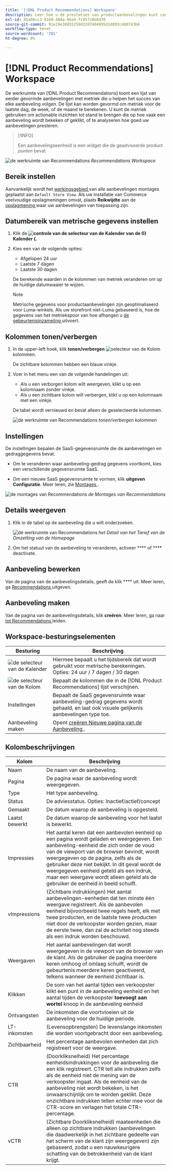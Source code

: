 ```yaml
---
title: '[!DNL Product Recommendations] Workspace'
description: Leer hoe u de prestaties van productaanbevelingen kunt configureren, beheren en controleren.
exl-id: 85a06cc3-91b9-484a-96a9-fc85718e6d70
source-git-commit: 91e19e30d55259d3287404895d1d893c480743b6
workflow-type: tm+mt
source-wordcount: '781'
ht-degree: 0%

---
```


# [!DNL Product Recommendations] Workspace

De werkruimte van [!DNL Product Recommendations] toont een lijst van eerder gevormde aanbevelingen met metriek die u helpen het succes van elke aanbeveling volgen. De lijst kan worden gevormd om metriek voor de laatste dag, de week, of de maand te berekenen. U kunt de metriek gebruiken om actionable inzichten tot stand te brengen die op hoe vaak een aanbeveling wordt bekeken of geklikt, of te analyseren hoe goed uw aanbevelingen presteren.

>[!INFO]
>
>Een aanbevelingseenheid is een widget die de geadviseerde product _punten_ bevat.

![ de werkruimte van Recommendations ](assets/workspace.png)
_Recommendations Workspace_

## Bereik instellen

Aanvankelijk wordt het [ werkingsgebied ](https://experienceleague.adobe.com/docs/commerce-admin/start/setup/websites-stores-views.html) van alle aanbevelingen montages geplaatst aan `Default Store View`. Als uw installatie van Commerce veelvoudige opslagmeningen omvat, plaats **Reikwijdte** aan de [ opslagmening ](https://experienceleague.adobe.com/docs/commerce-admin/start/setup/websites-stores-views.html#scope-settings) waar uw aanbevelingen van toepassing zijn.

## Datumbereik van metrische gegevens instellen

1. Klik de **![ controle van de selecteur van de Kalender ](assets/icon-calendar.png) van de 0} Kalender {.**

1. Kies een van de volgende opties:

   - Afgelopen 24 uur
   - Laatste 7 dagen
   - Laatste 30 dagen

   De berekende waarden in de kolommen van metriek veranderen om op de huidige datumwaaier te wijzen.

   >[!NOTE]
   >
   >Metrische gegevens voor productaanbevelingen zijn geoptimaliseerd voor Luma-winkels. Als uw storefront niet-Luma gebaseerd is, hoe de gegevens van het metriekspoor van hoe afhangen u [ de gebeurtenisinzameling ](events.md) uitvoert.

## Kolommen tonen/verbergen

1. In de upper-left hoek, klik **tonen/verbergen** ![ selecteur van de Kolom ](assets/icon-show-hide-columns.png) kolommen.

   De zichtbare kolommen hebben een blauw vinkje.

1. Voer in het menu een van de volgende handelingen uit:

   - Als u een verborgen kolom wilt weergeven, klikt u op een kolomnaam zonder vinkje.
   - Als u een zichtbare kolom wilt verbergen, klikt u op een kolomnaam met een vinkje.

   De tabel wordt vernieuwd en bevat alleen de geselecteerde kolommen.

   ![ de werkruimte van Recommendations ](assets/workspace-select-columns.png)
   _tonen/verbergen kolommen_

## Instellingen

De instellingen bepalen de SaaS-gegevensruimte die de aanbevelingen en gedraggegevens bevat.

- Om te veranderen waar aanbeveling-gedrag gegevens voortkomt, kies een verschillende gegevensruimte SaaS.

- Om een nieuwe SaaS gegevensruimte te vormen, klik **uitgeven Configuratie**. Meer leren, zie [ Montages ](settings.md).

![ de montages van Recommendations ](assets/settings.png)
_de Montages van Recommendations_

## Details weergeven

1. Klik in de tabel op de aanbeveling die u wilt onderzoeken.

   ![ de werkruimte van Recommendations ](assets/recommendation-detail.png)
   _het Detail van het Tarief van de Omzetting van de Homepage_

1. Om het statuut van de aanbeveling te veranderen, activeer **** of **** deactivate.

## Aanbeveling bewerken

Van de pagina van de aanbevelingsdetails, geeft de klik **** uit. Meer leren, ga [ Recommendations ](edit.md) uitgeven.

## Aanbeveling maken

Van de pagina van de aanbevelingsdetails, klik **creëren**. Meer leren, ga naar [ tot Recommendations ](create.md) leiden.

## Workspace-besturingselementen

| Besturing | Beschrijving |
|---|---|
| ![ de selecteur van de Kalender ](assets/icon-calendar.png) | Hiermee bepaalt u het tijdsbereik dat wordt gebruikt voor metrische berekeningen. Opties: 24 uur / 7 dagen / 30 dagen |
| ![ de selecteur van de Kolom ](assets/icon-show-hide-columns.png) | Bepaalt de kolommen die in de [!DNL Product Recommendations] lijst verschijnen. |
| Instellingen | Bepaalt de SaaS gegevensruimte waar aanbeveling-gedrag gegevens wordt gehaald, en laat ook visuele gelijkenis aanbevelingen type toe. |
| Aanbeveling maken | Opent [ creëren Nieuwe pagina van de Aanbeveling ](create.md). |

## Kolombeschrijvingen

| Kolom | Beschrijving |
|---|---|
| Naam | De naam van de aanbeveling. |
| Pagina | De pagina waar de aanbeveling wordt weergegeven. |
| Type | Het type aanbeveling. |
| Status | De adviesstatus. Opties: Inactief/actief/concept |
| Gemaakt | De datum waarop de aanbeveling is opgesteld. |
| Laatst bewerkt | De datum waarop de aanbeveling voor het laatst is bewerkt. |
| Impressies | Het aantal keren dat een aanbevolen eenheid op een pagina wordt geladen en weergegeven. Een aanbeveling-eenheid die zich onder de voud van de viewport van de browser bevindt, wordt weergegeven op de pagina, zelfs als de gebruiker deze niet bekijkt. In dit geval wordt de weergegeven eenheid geteld als een indruk, maar een weergave wordt alleen geteld als de gebruiker de eenheid in beeld schuift. |
| vImpressions | (Zichtbare indrukkingen) Het aantal aanbevelingen-eenheden dat ten minste één weergave registreert. Als de aanbevolen eenheid bijvoorbeeld twee regels heeft, elk met twee producten, en de laatste twee producten niet door de verkoopster worden gezien, maar de eerste twee, dan zal de activiteit nog steeds als een indruk worden beschouwd. |
| Weergaven | Het aantal aanbevelingen dat wordt weergegeven in de viewport van de browser van de klant. Als de gebruiker de pagina meerdere keren omhoog of omlaag schuift, wordt de gebeurtenis meerdere keren geactiveerd, telkens wanneer de eenheid zichtbaar is. |
| Klikken | De som van het aantal tijden een verkoopster klikt een punt in de aanbeveling eenheid en het aantal tijden de verkoopster **toevoegt aan wortel** knoop in de aanbeveling eenheid |
| Ontvangsten | De inkomsten die voortvloeien uit de aanbeveling voor de huidige periode. |
| LT-inkomsten | (Levensopbrengsten) De levenslange inkomsten die worden voortgebracht door een aanbeveling. |
| Zichtbaarheid | Het percentage aanbevolen eenheden dat zich registreert voor de weergave. |
| CTR | (Doorkliksnelheid) Het percentage eenheidsindrukkingen voor de aanbeveling die een klik registreert. CTR telt alle indrukken zelfs als de eenheid niet de mening van de verkoopster ingaat. Als de eenheid van de aanbeveling niet wordt bekeken, is het onwaarschijnlijk om te worden geklikt. Deze onzichtbare indrukken tellen echter mee voor de CTR-score en verlagen het totale CTR-percentage. |
| vCTR | (Zichtbare Doorkliksnelheid) maateenheden die alleen op zichtbare indrukken (aanbevelingen die daadwerkelijk in het zichtbare gedeelte van het scherm van de klant zijn weergegeven) zijn gebaseerd, zodat u een nauwkeurigere schatting van de betrokkenheid van de klant krijgt. |
